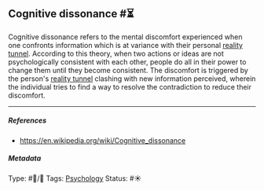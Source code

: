 ## Cognitive dissonance  #⏳

Cognitive dissonance refers to the mental discomfort experienced when one confronts information which is at variance with their personal [reality tunnel](Reality%20tunnel.md). According to this theory, when two actions or ideas are not psychologically consistent with each other, people do all in their power to change them until they become consistent. The discomfort is triggered by the person's [reality tunnel](Reality%20tunnel.md) clashing with new information perceived, wherein the individual tries to find a way to resolve the contradiction to reduce their discomfort.

---

##### References

* https://en.wikipedia.org/wiki/Cognitive_dissonance

##### Metadata

Type: #🔵/🔵 
Tags: [Psychology](Psychology.md)
Status: #☀️ 
